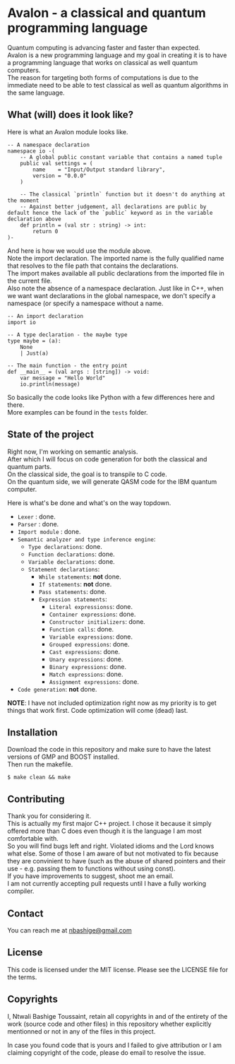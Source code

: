 # Avalon - a classical and quantum programming language

Quantum computing is advancing faster and faster than expected.  
Avalon is a new programming language and my goal in creating it is to have a programming language that works on classical as well quantum computers.  
The reason for targeting both forms of computations is due to the immediate need to be able to test classical as well as quantum algorithms in the same language.

## What (will) does it look like?

Here is what an Avalon module looks like.
```
-- A namespace declaration
namespace io -(
    -- A global public constant variable that contains a named tuple
    public val settings = (
        name    = "Input/Output standard library",
        version = "0.0.0"
    )
    
    -- The classical `println` function but it doesn't do anything at the moment
    -- Against better judgement, all declarations are public by default hence the lack of the `public` keyword as in the variable declaration above
    def println = (val str : string) -> int:
        return 0
)-

```

And here is how we would use the module above.  
Note the import declaration. The imported name is the fully qualified name that resolves to the file path that contains the declarations.  
The import makes available all public declarations from the imported file in the current file.  
Also note the absence of a namespace declaration. Just like in C++, when we want want declarations in the global namespace, we don't specify a namespace (or specify a namespace without a name.
```
-- An import declaration
import io

-- A type declaration - the maybe type
type maybe = (a):
    None
    | Just(a)

-- The main function - the entry point
def __main__ = (val args : [string]) -> void:
    var message = "Hello World"
    io.println(message)

```

So basically the code looks like Python with a few differences here and there.  
More examples can be found in the `tests` folder.

## State of the project

Right now, I'm working on semantic analysis.  
After which I will focus on code generation for both the classical and quantum parts.  
On the classical side, the goal is to transpile to C code.  
On the quantum side, we will generate QASM code for the IBM quantum computer.

Here is what's be done and what's on the way topdown.

* `Lexer` : done.
* `Parser` : done.
* `Import module` : done.
* `Semantic analyzer and type inference engine`:
    - `Type declarations`: done.
    - `Function declarations`: done.
    - `Variable declarations`: done.
    - `Statement declarations`:
        - `While statements`: **not** done.
        - `If statements`: **not** done.
        - `Pass statements`: done.
        - `Expression statements`:
            - `Literal expressionss`: done.
            - `Container expressions`: done.
            - `Constructor initializers`: done.
            - `Function calls`: done.
            - `Variable expressions`: done.
            - `Grouped expressions`: done.
            - `Cast expressions`: done.
            - `Unary expressions`: done.
            - `Binary expressions`: done.
            - `Match expressions`: done.
            - `Assignment expressions`: done.
* `Code generation`: **not** done.

**NOTE**: I have not included optimization right now as my priority is to get things that work first. Code optimization will come (dead) last.

## Installation

Download the code in this repository and make sure to have the latest versions of GMP and BOOST installed.  
Then run the makefile.  
```shell
$ make clean && make
```

## Contributing

Thank you for considering it.  
This is actually my first major C++ project. I chose it because it simply offered more than C does even though it is the language I am most comfortable with.  
So you will find bugs left and right. Violated idioms and the Lord knows what else. Some of those I am aware of but not motivated to fix because they are convinient to have (such as the abuse of shared pointers and their use - e.g. passing them to functions without using const).  
If you have improvements to suggest, shoot me an email.  
I am not currently accepting pull requests until I have a fully working compiler.

## Contact

You can reach me at <a href="mailto:nbashige@gmail.com">nbashige@gmail.com</a>

## License

This code is licensed under the MIT license. Please see the LICENSE file for the terms.

## Copyrights

I, Ntwali Bashige Toussaint, retain all copyrights in and of the entirety of the work (source code and other files) in this repository whether explicitly mentionned or not in any of the files in this project.

In case you found code that is yours and I failed to give attribution or I am claiming copyright of the code, please do email to resolve the issue.

